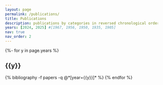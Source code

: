 ```yaml
---
layout: page
permalink: /publications/
title: Publications
description: publications by categories in reversed chronological order. generated by jekyll-scholar.
years: [2024, 2025] #[1967, 1956, 1950, 1935, 1905]
nav: true
nav_order: 2
---
```

<!-- _pages/publications.md -->
<div class="publications">

{%- for y in page.years %}
  <h2 class="year">{{y}}</h2>
  {% bibliography -f papers -q @*[year={{y}}]* %}
{% endfor %}

</div>
